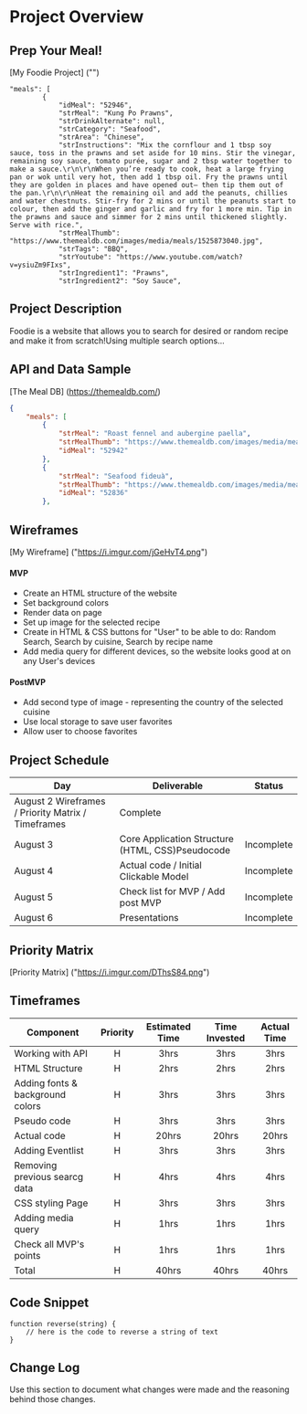 # Project Overview

## Prep Your Meal!

[My Foodie Project] ("")
```jason
"meals": [
        {
            "idMeal": "52946",
            "strMeal": "Kung Po Prawns",
            "strDrinkAlternate": null,
            "strCategory": "Seafood",
            "strArea": "Chinese",
            "strInstructions": "Mix the cornflour and 1 tbsp soy sauce, toss in the prawns and set aside for 10 mins. Stir the vinegar, remaining soy sauce, tomato purée, sugar and 2 tbsp water together to make a sauce.\r\n\r\nWhen you’re ready to cook, heat a large frying pan or wok until very hot, then add 1 tbsp oil. Fry the prawns until they are golden in places and have opened out– then tip them out of the pan.\r\n\r\nHeat the remaining oil and add the peanuts, chillies and water chestnuts. Stir-fry for 2 mins or until the peanuts start to colour, then add the ginger and garlic and fry for 1 more min. Tip in the prawns and sauce and simmer for 2 mins until thickened slightly. Serve with rice.",
            "strMealThumb": "https://www.themealdb.com/images/media/meals/1525873040.jpg",
            "strTags": "BBQ",
            "strYoutube": "https://www.youtube.com/watch?v=ysiuZm9FIxs",
            "strIngredient1": "Prawns",
            "strIngredient2": "Soy Sauce",
```
      

## Project Description

Foodie is a website that allows you to search for desired or random recipe and make it from scratch!Using multiple search options...

## API and Data Sample

[The Meal DB] (https://themealdb.com/)

```json
{
    "meals": [
        {
            "strMeal": "Roast fennel and aubergine paella",
            "strMealThumb": "https://www.themealdb.com/images/media/meals/1520081754.jpg",
            "idMeal": "52942"
        },
        {
            "strMeal": "Seafood fideuà",
            "strMealThumb": "https://www.themealdb.com/images/media/meals/wqqvyq1511179730.jpg",
            "idMeal": "52836"
        },
```

## Wireframes

[My Wireframe] ("https://i.imgur.com/jGeHvT4.png")


#### MVP 

- Create an HTML structure of the website
- Set background colors 
- Render data on page
- Set up image for the selected recipe
- Create in HTML & CSS buttons for "User" to be able to do: Random Search, Search by cuisine, Search by recipe name
- Add media query for different devices, so the website looks good at on any User's devices

#### PostMVP  

- Add second type of image - representing the country of the selected cuisine
- Use local storage to save user favorites
- Allow user to choose favorites

## Project Schedule

|  Day | Deliverable | Status
|---|---| ---|
|August 2 Wireframes / Priority Matrix / Timeframes | Complete 
|August 3| Core Application Structure (HTML, CSS)Pseudocode| Incomplete
|August 4| Actual code / Initial Clickable Model  | Incomplete
|August 5| Check list for MVP / Add post MVP | Incomplete
|August 6| Presentations | Incomplete
 

## Priority Matrix

[Priority Matrix] ("https://i.imgur.com/DThsS84.png")

## Timeframes


| Component | Priority | Estimated Time | Time Invested | Actual Time |
| --- | :---: |  :---: | :---: | :---: |
| Working with API | H | 3hrs| 3hrs | 3hrs |
| HTML Structure   | H | 2hrs| 2hrs | 2hrs|
| Adding fonts & background colors | H | 3hrs| 3hrs | 3hrs |
| Pseudo code | H | 3hrs | 3hrs | 3hrs |
| Actual code | H | 20hrs| 20hrs| 20hrs|
| Adding Eventlist | H | 3hrs | 3hrs | 3hrs |
| Removing previous searcg data| H | 4hrs | 4hrs | 4hrs|
| CSS styling Page | H | 3hrs | 3hrs | 3hrs|
| Adding media query | H | 1hrs | 1hrs | 1hrs |
| Check all MVP's points | H | 1hrs | 1hrs | 1hrs |
| Total   | H | 40hrs | 40hrs | 40hrs |

## Code Snippet


```
function reverse(string) {
	// here is the code to reverse a string of text
}
```

## Change Log
 Use this section to document what changes were made and the reasoning behind those changes.  
